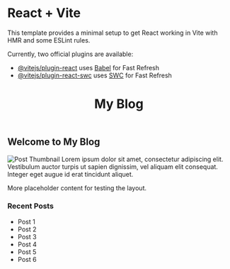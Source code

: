 # React + Vite

This template provides a minimal setup to get React working in Vite with HMR and some ESLint rules.

Currently, two official plugins are available:

- [@vitejs/plugin-react](https://github.com/vitejs/vite-plugin-react/blob/main/packages/plugin-react/README.md) uses [Babel](https://babeljs.io/) for Fast Refresh
- [@vitejs/plugin-react-swc](https://github.com/vitejs/vite-plugin-react-swc) uses [SWC](https://swc.rs/) for Fast Refresh

<!DOCTYPE html>
<html lang="en">
<head>
  <meta charset="UTF-8">
  <meta name="viewport" content="width=device-width, initial-scale=1.0">
  <title>Responsive Blog Layout</title>
  <link rel="stylesheet" href="styles.css">
</head>
<body>
  <header class="header">
    <h1>My Blog</h1>
  </header>
  <div class="container">
    <main class="main-content">
      <h2>Welcome to My Blog</h2>
      <p>
        <img src="https://via.placeholder.com/150" alt="Post Thumbnail" class="thumbnail">
        Lorem ipsum dolor sit amet, consectetur adipiscing elit. Vestibulum auctor turpis ut sapien dignissim, vel aliquam elit consequat. Integer eget augue id erat tincidunt aliquet. 
      </p>
      <p>More placeholder content for testing the layout.</p>
    </main>
    <aside class="sidebar">
      <div class="recent-posts">
        <h3>Recent Posts</h3>
        <ul>
          <li>Post 1</li>
          <li>Post 2</li>
          <li>Post 3</li>
          <li>Post 4</li>
          <li>Post 5</li>
          <li>Post 6</li>
        </ul>
      </div>
    </aside>
  </div>
</body>
</html>
